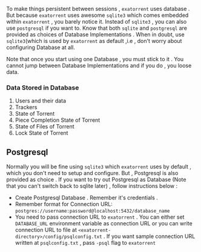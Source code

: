 To make things persistent between sessions , `exatorrent` uses database . But because `exatorrent` uses awesome `sqlite3` which comes embedded within `exatorrent` , you barely notice it.
Instead of `sqlite3` , you can also use `postgresql` if you want to. Know that both `sqlite` and `postgresql` are provided as choices of Database Implementations . When in doubt, use `sqlite3`(which is used by `exatorrent` as default
,i.e , don't worry about configuring Database at all.


Note that once you start using one Database , you must stick to it . You cannot jump between Database Implementations and if you do , you loose data.

### Data Stored in Database

1. Users and their data
2. Trackers
3. State of Torrent
4. Piece Completion State of Torrent
5. State of Files of Torrent
6. Lock State of Torrent


## Postgresql

Normally you will be fine  using `sqlite3` which `exatorrent` uses by default , which you don't need to setup and configure. But , Postgresql is also provided as choice . If you want to try out Postgresql as Database (Note that you can't switch back to sqlite later) , follow instructions below :

* Create Postgresql Database . Remember it's credentials .
* Remember format for Connection URL: `postgres://username:password@localhost:5432/database_name`
* You need to pass connection URL to `exatorrent` . You can either set `DATABASE_URL` environment variable as connection URL or you can write connection URL to file at `<exatorrent-directory>/config/psqlconfig.txt` . If you want sample connection URL written at `psqlconfig.txt` , pass `-psql` flag to `exatorrent`
